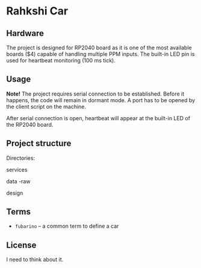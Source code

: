 # Rahkshi Car

## Hardware
The project is designed for RP2040 board as it is one of the most available boards ($4) capable of handling multiple PPM inputs.
The built-in LED pin is used for heartbeat monitoring (100 ms tick).

## Usage
**Note!** The project requires serial connection to be established. Before it happens, the code
will remain in dormant mode. A port has to be opened by the client script on the machine.

After serial connection is open, heartbeat will appear at the built-in LED of the RP2040 board.

## Project structure

Directories:

services

data
\-raw

design


## Terms
 - `fubarino` – a common term to define a car

## License
I need to think about it.